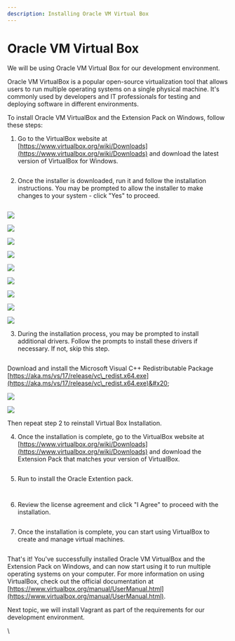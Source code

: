 ```yaml
---
description: Installing Oracle VM Virtual Box
---
```


# Oracle VM Virtual Box

We will be using Oracle VM Virtual Box for our development environment.

Oracle VM VirtualBox is a popular open-source virtualization tool that allows users to run multiple operating systems on a single physical machine. It's commonly used by developers and IT professionals for testing and deploying software in different environments.

To install Oracle VM VirtualBox and the Extension Pack on Windows, follow these steps:

1. Go to the VirtualBox website at [https://www.virtualbox.org/wiki/Downloads](https://www.virtualbox.org/wiki/Downloads) and download the latest version of VirtualBox for Windows.

<figure><img src=".gitbook/assets/image (29) (1).png" alt=""><figcaption></figcaption></figure>

2. Once the installer is downloaded, run it and follow the installation instructions. You may be prompted to allow the installer to make changes to your system - click "Yes" to proceed.

<figure><img src=".gitbook/assets/image (15).png" alt=""><figcaption></figcaption></figure>

![](<.gitbook/assets/image (12).png>)

![](<.gitbook/assets/image (2) (3).png>)

![](<.gitbook/assets/image (23) (2).png>)

![](<.gitbook/assets/image (30) (1).png>)

![](<.gitbook/assets/image (9) (2).png>)

![](<.gitbook/assets/image (3).png>)

![](<.gitbook/assets/image (21).png>)

![](<.gitbook/assets/image (6) (2).png>)

![](<.gitbook/assets/image (26).png>)

3. During the installation process, you may be prompted to install additional drivers. Follow the prompts to install these drivers if necessary. If not, skip this step.

<figure><img src=".gitbook/assets/image (25) (1).png" alt=""><figcaption></figcaption></figure>

Download and install the Microsoft Visual C++ Redistributable Package [https://aka.ms/vs/17/release/vc\_redist.x64.exe](https://aka.ms/vs/17/release/vc\_redist.x64.exe)&#x20;

![](<.gitbook/assets/image (27) (1).png>)

![](<.gitbook/assets/image (28).png>)

Then repeat step 2 to reinstall Virtual Box Installation.

4. Once the installation is complete, go to the VirtualBox website at [https://www.virtualbox.org/wiki/Downloads](https://www.virtualbox.org/wiki/Downloads) and download the Extension Pack that matches your version of VirtualBox.

<figure><img src=".gitbook/assets/image (8).png" alt=""><figcaption></figcaption></figure>

5. Run to install the Oracle Extention pack.

<figure><img src=".gitbook/assets/image (16) (1).png" alt=""><figcaption></figcaption></figure>

<figure><img src=".gitbook/assets/image (1) (3).png" alt=""><figcaption></figcaption></figure>

6. Review the license agreement and click "I Agree" to proceed with the installation.

<figure><img src=".gitbook/assets/image (11) (1).png" alt=""><figcaption></figcaption></figure>

7. Once the installation is complete, you can start using VirtualBox to create and manage virtual machines.

<figure><img src=".gitbook/assets/image (13) (2).png" alt=""><figcaption></figcaption></figure>

That's it! You've successfully installed Oracle VM VirtualBox and the Extension Pack on Windows, and can now start using it to run multiple operating systems on your computer. For more information on using VirtualBox, check out the official documentation at [https://www.virtualbox.org/manual/UserManual.html](https://www.virtualbox.org/manual/UserManual.html).



Next topic, we will install Vagrant as part of the requirements for our development environment.

\
